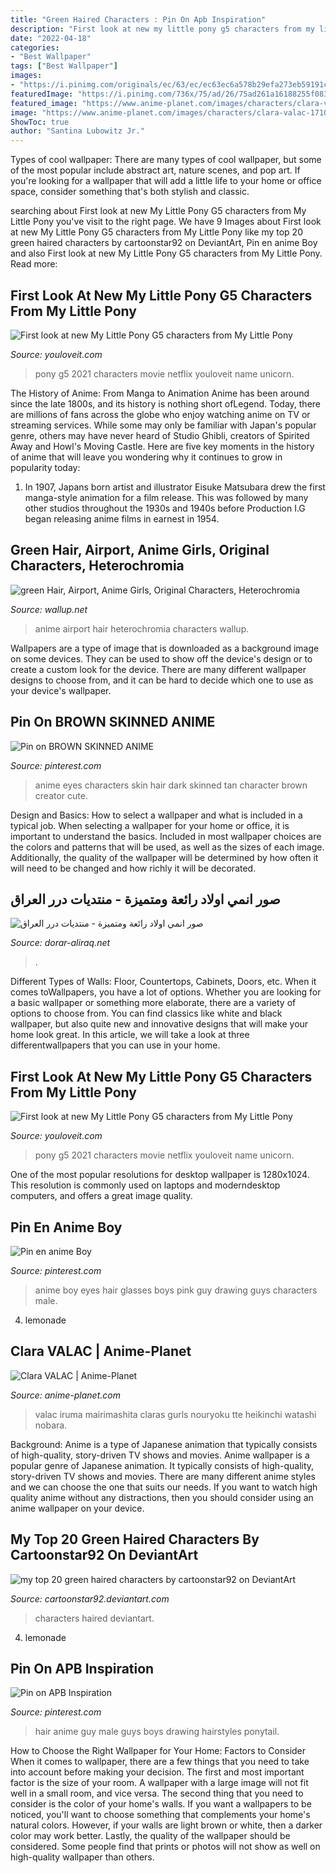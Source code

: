 ```yaml
---
title: "Green Haired Characters : Pin On Apb Inspiration"
description: "First look at new my little pony g5 characters from my little pony"
date: "2022-04-18"
categories:
- "Best Wallpaper"
tags: ["Best Wallpaper"]
images:
- "https://i.pinimg.com/originals/ec/63/ec/ec63ec6a578b29efa273eb59191c92dc.jpg"
featuredImage: "https://i.pinimg.com/736x/75/ad/26/75ad261a16188255f083ed038b4ca0dc--red-eyes-anime-characters.jpg"
featured_image: "https://www.anime-planet.com/images/characters/clara-valac-171058.jpg"
image: "https://www.anime-planet.com/images/characters/clara-valac-171058.jpg"
ShowToc: true
author: "Santina Lubowitz Jr."
---
```



Types of cool wallpaper:
There are many types of cool wallpaper, but some of the most popular include abstract art, nature scenes, and pop art. If you're looking for a wallpaper that will add a little life to your home or office space, consider something that's both stylish and classic.

	

		
searching about First look at new My Little Pony G5 characters from My Little Pony you've visit to the right page. We have 9 Images about First look at new My Little Pony G5 characters from My Little Pony like my top 20 green haired characters by cartoonstar92 on DeviantArt, Pin en anime Boy and also First look at new My Little Pony G5 characters from My Little Pony. Read more:
		
    
## First Look At New My Little Pony G5 Characters From My Little Pony

<img loading=lazy src="http://www.youloveit.com/uploads/posts/2021-02/1614275350_youloveit_som_my_little_pony_2021_netflix02.jpg" onerror="this.onerror=null;this.src='https://tse3.mm.bing.net/th?id=OIP.j9fxNnDSPGNwV6XJXmIMowHaEK&amp;pid=15.1';" alt="First look at new My Little Pony G5 characters from My Little Pony">

_Source: youloveit.com_

>pony g5 2021 characters movie netflix youloveit name unicorn. 

	

The History of Anime: From Manga to Animation
Anime has been around since the late 1800s, and its history is nothing short ofLegend. Today, there are millions of fans across the globe who enjoy watching anime on TV or streaming services. While some may only be familiar with Japan's popular genre, others may have never heard of Studio Ghibli, creators of Spirited Away and Howl's Moving Castle. Here are five key moments in the history of anime that will leave you wondering why it continues to grow in popularity today:
1) In 1907, Japans born artist and illustrator Eisuke Matsubara drew the first manga-style animation for a film release. This was followed by many other studios throughout the 1930s and 1940s before Production I.G began releasing anime films in earnest in 1954.

    
## Green Hair, Airport, Anime Girls, Original Characters, Heterochromia

<img loading=lazy src="http://wallup.net/wp-content/uploads/2016/03/12/281313-green_hair-airport-anime_girls-original_characters-heterochromia.jpg" onerror="this.onerror=null;this.src='https://tse4.mm.bing.net/th?id=OIP.4PBYq9smA-MXl_lk4rIcuAHaFQ&amp;pid=15.1';" alt="green Hair, Airport, Anime Girls, Original Characters, Heterochromia">

_Source: wallup.net_

>anime airport hair heterochromia characters wallup. 

	

Wallpapers are a type of image that is downloaded as a background image on some devices. They can be used to show off the device's design or to create a custom look for the device. There are many different wallpaper designs to choose from, and it can be hard to decide which one to use as your device's wallpaper.

    
## Pin On BROWN SKINNED ANIME

<img loading=lazy src="https://i.pinimg.com/736x/75/ad/26/75ad261a16188255f083ed038b4ca0dc--red-eyes-anime-characters.jpg" onerror="this.onerror=null;this.src='https://tse4.mm.bing.net/th?id=OIP.ashZTVJ30Ovd8HO3G6zRSgHaJQ&amp;pid=15.1';" alt="Pin on BROWN SKINNED ANIME">

_Source: pinterest.com_

>anime eyes characters skin hair dark skinned tan character brown creator cute. 

	

Design and Basics: How to select a wallpaper and what is included in a typical job.
When selecting a wallpaper for your home or office, it is important to understand the basics. Included in most wallpaper choices are the colors and patterns that will be used, as well as the sizes of each image. Additionally, the quality of the wallpaper will be determined by how often it will need to be changed and how richly it will be decorated.

    
## صور انمي اولاد رائعة ومتميزة - منتديات درر العراق

<img loading=lazy src="https://i.pinimg.com/originals/50/ce/c5/50cec54f2927cf7e88bfd8cc7bd759d2.jpg" onerror="this.onerror=null;this.src='https://tse1.mm.bing.net/th?id=OIP.lsBAKRLM4Bhl4Zj-aPNeqwHaKG&amp;pid=15.1';" alt="صور انمي اولاد رائعة ومتميزة - منتديات درر العراق">

_Source: dorar-aliraq.net_

>. 

	

Different Types of Walls: Floor, Countertops, Cabinets, Doors, etc.
When it comes toWallpapers, you have a lot of options. Whether you are looking for a basic wallpaper or something more elaborate, there are a variety of options to choose from. You can find classics like white and black wallpaper, but also quite new and innovative designs that will make your home look great. In this article, we will take a look at three differentwallpapers that you can use in your home.

    
## First Look At New My Little Pony G5 Characters From My Little Pony

<img loading=lazy src="http://www.youloveit.com/uploads/posts/2021-02/medium/1614275350_youloveit_som_my_little_pony_2021_netflix02.jpg" onerror="this.onerror=null;this.src='https://tse4.mm.bing.net/th?id=OIP.O0aToYUNtH27sukR-IyOEAHaEK&amp;pid=15.1';" alt="First look at new My Little Pony G5 characters from My Little Pony">

_Source: youloveit.com_

>pony g5 2021 characters movie netflix youloveit name unicorn. 

	

One of the most popular resolutions for desktop wallpaper is 1280x1024. This resolution is commonly used on laptops and moderndesktop computers, and offers a great image quality.

    
## Pin En Anime Boy

<img loading=lazy src="https://i.pinimg.com/736x/c8/de/a0/c8dea096067a40b33497f30db3657f37.jpg" onerror="this.onerror=null;this.src='https://tse4.mm.bing.net/th?id=OIP._y8R0fn-epTQ-PHyU1dh7QHaHW&amp;pid=15.1';" alt="Pin en anime Boy">

_Source: pinterest.com_

>anime boy eyes hair glasses boys pink guy drawing guys characters male. 

	

4. lemonade 

    
## Clara VALAC | Anime-Planet

<img loading=lazy src="https://www.anime-planet.com/images/characters/clara-valac-171058.jpg" onerror="this.onerror=null;this.src='https://tse2.mm.bing.net/th?id=OIP.yAdZFPbqN33RP8Atgn7UPwAAAA&amp;pid=15.1';" alt="Clara VALAC | Anime-Planet">

_Source: anime-planet.com_

>valac iruma mairimashita claras gurls nouryoku tte heikinchi watashi nobara. 

	

Background: Anime is a type of Japanese animation that typically consists of high-quality, story-driven TV shows and movies.
Anime wallpaper is a popular genre of Japanese animation. It typically consists of high-quality, story-driven TV shows and movies. There are many different anime styles and we can choose the one that suits our needs. If you want to watch high quality anime without any distractions, then you should consider using an anime wallpaper on your device.

    
## My Top 20 Green Haired Characters By Cartoonstar92 On DeviantArt

<img loading=lazy src="http://orig01.deviantart.net/fcfe/f/2016/015/0/4/my_top_20_green_haired_characters_by_cartoonstar92-d9o3zkn.png" onerror="this.onerror=null;this.src='https://tse2.mm.bing.net/th?id=OIP.JCtapM4NrEN2pEfSCrF3ogHaH4&amp;pid=15.1';" alt="my top 20 green haired characters by cartoonstar92 on DeviantArt">

_Source: cartoonstar92.deviantart.com_

>characters haired deviantart. 

	

4. lemonade 

    
## Pin On APB Inspiration

<img loading=lazy src="https://i.pinimg.com/originals/ec/63/ec/ec63ec6a578b29efa273eb59191c92dc.jpg" onerror="this.onerror=null;this.src='https://tse3.mm.bing.net/th?id=OIP.wsu-SGjD96MlPqJLvLrWXgHaKg&amp;pid=15.1';" alt="Pin on APB Inspiration">

_Source: pinterest.com_

>hair anime guy male guys boys drawing hairstyles ponytail. 

	

How to Choose the Right Wallpaper for Your Home: Factors to Consider
When it comes to wallpaper, there are a few things that you need to take into account before making your decision. The first and most important factor is the size of your room. A wallpaper with a large image will not fit well in a small room, and vice versa. 
The second thing that you need to consider is the color of your home's walls. If you want a wallpapers to be noticed, you'll want to choose something that complements your home's natural colors. However, if your walls are light brown or white, then a darker color may work better. 
Lastly, the quality of the wallpaper should be considered. Some people find that prints or photos will not show as well on high-quality wallpaper than others.

